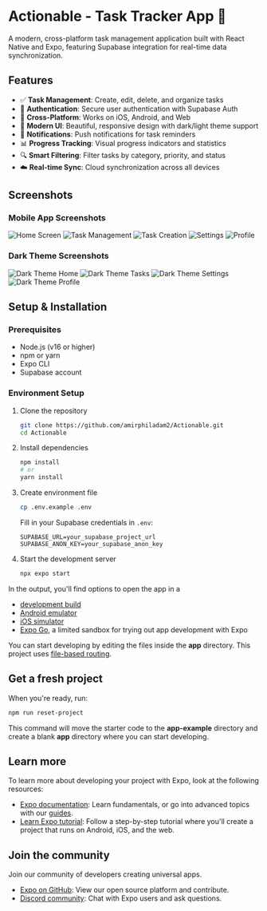 # Actionable - Task Tracker App 📱

A modern, cross-platform task management application built with React Native and Expo, featuring Supabase integration for real-time data synchronization.

## Features

- ✅ **Task Management**: Create, edit, delete, and organize tasks
- 🔐 **Authentication**: Secure user authentication with Supabase Auth
- 📱 **Cross-Platform**: Works on iOS, Android, and Web
- 🎨 **Modern UI**: Beautiful, responsive design with dark/light theme support
- 🔔 **Notifications**: Push notifications for task reminders
- 📊 **Progress Tracking**: Visual progress indicators and statistics
- 🔍 **Smart Filtering**: Filter tasks by category, priority, and status
- ☁️ **Real-time Sync**: Cloud synchronization across all devices

## Screenshots

### Mobile App Screenshots
![Home Screen](screenshots/mobile/s0.jpg)
![Task Management](screenshots/mobile/s1.jpg)
![Task Creation](screenshots/mobile/s2.jpg)
![Settings](screenshots/mobile/s3.jpg)
![Profile](screenshots/mobile/s4.jpg)

### Dark Theme Screenshots
![Dark Theme Home](screenshots/mobile/sd1.jpg)
![Dark Theme Tasks](screenshots/mobile/sd2.jpg)
![Dark Theme Settings](screenshots/mobile/sd3.jpg)
![Dark Theme Profile](screenshots/mobile/sd4.jpg)

## Setup & Installation

### Prerequisites
- Node.js (v16 or higher)
- npm or yarn
- Expo CLI
- Supabase account

### Environment Setup

1. Clone the repository
   ```bash
   git clone https://github.com/amirphiladam2/Actionable.git
   cd Actionable
   ```

2. Install dependencies
   ```bash
   npm install
   # or
   yarn install
   ```

3. Create environment file
   ```bash
   cp .env.example .env
   ```
   
   Fill in your Supabase credentials in `.env`:
   ```
   SUPABASE_URL=your_supabase_project_url
   SUPABASE_ANON_KEY=your_supabase_anon_key
   ```

4. Start the development server
   ```bash
   npx expo start
   ```

In the output, you'll find options to open the app in a

- [development build](https://docs.expo.dev/develop/development-builds/introduction/)
- [Android emulator](https://docs.expo.dev/workflow/android-studio-emulator/)
- [iOS simulator](https://docs.expo.dev/workflow/ios-simulator/)
- [Expo Go](https://expo.dev/go), a limited sandbox for trying out app development with Expo

You can start developing by editing the files inside the **app** directory. This project uses [file-based routing](https://docs.expo.dev/router/introduction).

## Get a fresh project

When you're ready, run:

```bash
npm run reset-project
```

This command will move the starter code to the **app-example** directory and create a blank **app** directory where you can start developing.

## Learn more

To learn more about developing your project with Expo, look at the following resources:

- [Expo documentation](https://docs.expo.dev/): Learn fundamentals, or go into advanced topics with our [guides](https://docs.expo.dev/guides).
- [Learn Expo tutorial](https://docs.expo.dev/tutorial/introduction/): Follow a step-by-step tutorial where you'll create a project that runs on Android, iOS, and the web.

## Join the community

Join our community of developers creating universal apps.

- [Expo on GitHub](https://github.com/expo/expo): View our open source platform and contribute.
- [Discord community](https://chat.expo.dev): Chat with Expo users and ask questions.
